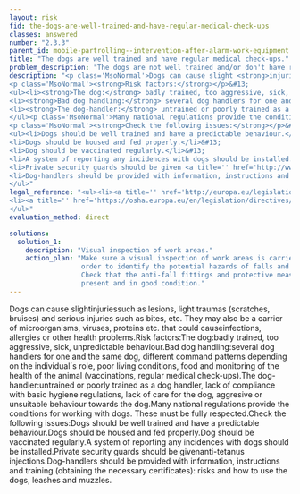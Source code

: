 ```yaml
---
layout: risk
fid: the-dogs-are-well-trained-and-have-regular-medical-check-ups
classes: answered
number: "2.3.3"
parent_id: mobile-partrolling--intervention-after-alarm-work-equipment
title: "The dogs are well trained and have regular medical check-ups."
problem_description: "The dogs are not well trained and/or don't have regular medical check-ups."
description: "<p class='MsoNormal'>Dogs can cause slight <strong>injuries</strong> such as lesions, light traumas (scratches, bruises) and serious injuries such as bites, etc. They may also be a carrier of microorganisms, viruses, proteins etc. that could cause <strong>infections, allergies or other health problems</strong>.</p>&#13;
<p class='MsoNormal'><strong>Risk factors:</strong></p>&#13;
<ul><li><strong>The dog:</strong> badly trained, too aggressive, sick, unpredictable behaviour.</li>&#13;
<li><strong>Bad dog handling:</strong> several dog handlers for one and the same dog, different command patterns depending on the individual´s role, poor living conditions, food and monitoring of the health of the animal (vaccinations, regular medical check-ups).</li>&#13;
<li><strong>The dog-handler:</strong> untrained or poorly trained as a dog handler, lack of compliance with basic hygiene regulations, lack of care for the dog, aggresive or unsuitable behaviour towards the dog.</li>&#13;
</ul><p class='MsoNormal'>Many national regulations provide the conditions for working with dogs. These must be fully respected.</p>&#13;
<p class='MsoNormal'><strong>Check the following issues:</strong></p>&#13;
<ul><li>Dogs should be well trained and have a predictable behaviour.</li>&#13;
<li>Dogs should be housed and fed properly.</li>&#13;
<li>Dog should be vaccinated regularly.</li>&#13;
<li>A system of reporting any incidences with dogs should be installed.</li>&#13;
<li>Private security guards should be given <a title='' href='http://www.hse.gov.uk/violence/security.htm' target='_blank' rel='nofollow'>anti-tetanus injections.</a></li>&#13;
<li>Dog-handlers should be provided with information, instructions and training (obtaining the necessary certificates): risks and how to use the dogs, leashes and muzzles.</li>&#13;
</ul>"
legal_reference: "<ul><li><a title='' href='http://europa.eu/legislation_summaries/employment_and_social_policy/health_hygiene_safety_at_work/c11113_en.htm' rel='nofollow' target='_blank'>89/391/CEE Implementing measures to improve the health and safety of workers (framework directive).</a></li>&#13;
<li><a title='' href='https://osha.europa.eu/en/legislation/directives/exposure-to-biological-agents/77' rel='nofollow' target='_blank'>2000/54/EC Directive on the protection of workers from risks related to exposure to biological agents at work</a>.</li>&#13;
</ul>"
evaluation_method: direct

solutions:
  solution_1:
    description: "Visual inspection of work areas."
    action_plan: "Make sure a visual inspection of work areas is carried out in
                  order to identify the potential hazards of falls and slips.
                  Check that the anti-fall fittings and protective measures are
                  present and in good condition."
---
```

Dogs can cause slightinjuriessuch as lesions, light traumas (scratches,
bruises) and serious injuries such as bites, etc. They may also be a carrier
of microorganisms, viruses, proteins etc. that could causeinfections,
allergies or other health problems.Risk factors:The dog:badly trained, too
aggressive, sick, unpredictable behaviour.Bad dog handling:several dog
handlers for one and the same dog, different command patterns depending on the
individual´s role, poor living conditions, food and monitoring of the health
of the animal (vaccinations, regular medical check-ups).The dog-
handler:untrained or poorly trained as a dog handler, lack of compliance with
basic hygiene regulations, lack of care for the dog, aggresive or unsuitable
behaviour towards the dog.Many national regulations provide the conditions for
working with dogs. These must be fully respected.Check the following
issues:Dogs should be well trained and have a predictable behaviour.Dogs
should be housed and fed properly.Dog should be vaccinated regularly.A system
of reporting any incidences with dogs should be installed.Private security
guards should be givenanti-tetanus injections.Dog-handlers should be provided
with information, instructions and training (obtaining the necessary
certificates): risks and how to use the dogs, leashes and muzzles.


